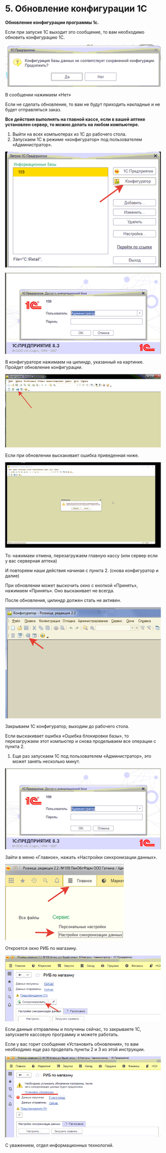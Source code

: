 # 5. Обновление конфигурации 1С

**Обновление конфигурации программы 1с.**

Если при запуске 1С выходит это сообщение, то вам необходимо обновить конфигурацию 1С.

![](<../.gitbook/assets/0 (1) (1) (1) (1)>)

В сообщении нажимаем «Нет»

Если не сделать обновление, то вам не будут приходить накладные и не будет отправляться заказ.

**Все действия выполнять на главной кассе, если в вашей аптеке установлен сервер, то можно делать на любом компьютере.**

1. Выйти на всех компьютерах из 1С до рабочего стола.
2. Запускаем 1С в режиме «конфигуратор» под пользователем «Администратор».

![](../.gitbook/assets/1)

![](<../.gitbook/assets/2 (1) (1) (1) (1)>)

В конфигураторе нажимаем на цилиндр, указанный на картинке. Пройдет обновление конфигурации.

![](<../.gitbook/assets/3 (1) (1)>)

Если при обновлении выскакивает ошибка приведенная ниже.

![](<../.gitbook/assets/4 (1)>)

То: нажимаеи отмена, перезагружаем главную кассу (или сервер если у вас серверная аптека)

И повторяем наши действия начиная с пункта 2. (снова конфигуратор и далие)

При обновлении может выскочить окно с кнопкой «Принять», нажимаем «Принять». Оно выскакивает не всегда.

После обновления, цилиндр должен стать не активен.

![](<../.gitbook/assets/5 (1) (1)>)

Закрываем 1С конфигуратор, выходим до рабочего стола.

Если выскакивает ошибка «Ошибка блокировки базы», то перезагружаем этот компьютер и снова проделываем все операции с пункта 2.

1. Еще раз запускаем 1С под пользователем «Администратор», это может занять несколько минут.

![](../.gitbook/assets/6)

Зайти в меню «Главное», нажать «Настройки синхронизации данных».

![](<../.gitbook/assets/7 (1) (1)>)

Откроется окно РИБ по магазину.

![](<../.gitbook/assets/8 (1)>)

Если данные отправлены и получены сейчас, то закрываете 1С, запускаете кассовую программу и можете работать.

Если у вас горит сообщение «Установить обновления», то вам необходимо еще раз проделать пункты 2 и 3 из этой инструкции.

![](<../.gitbook/assets/9 (1) (1)>)

С уважением, отдел информационных технологий.
